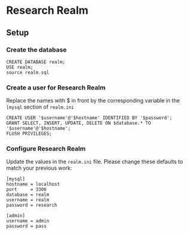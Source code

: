 # Research Realm

## Setup

### Create the database
```
CREATE DATABASE realm;
USE realm;
source realm.sql
```

### Create a user for Research Realm
Replace the names with $ in front by the corresponding variable in the `[mysql` section of `realm.ini`
```
CREATE USER '$username'@'$hostname' IDENTIFIED BY '$password';
GRANT SELECT, INSERT, UPDATE, DELETE ON $database.* TO '$username'@'$hostname';
FLUSH PRIVILEGES;
```

### Configure Research Realm
Update the values in the `realm.ini` file. Please change these defaults to match your previous work:  
```
[mysql]
hostname = localhost
port     = 3306
database = realm
username = realm
password = research

[admin]
username = admin
password = pass
```